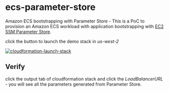 # ecs-parameter-store
Amazon ECS bootstrapping with Parameter Store - This is a PoC to provision an Amazon ECS workload with application bootstrapping with [EC2 SSM Parameter Store](http://docs.aws.amazon.com/systems-manager/latest/userguide/systems-manager-paramstore.html).




click the button to launch the demo stack in *us-west-2*

[![cloudformation-launch-stack](https://s3.amazonaws.com/cloudformation-examples/cloudformation-launch-stack.png)](https://console.aws.amazon.com/cloudformation/home?region=us-west-2#/stacks/new?stackName=ecs-demo&templateURL=https://s3-us-west-2.amazonaws.com/pahud-cfn-us-west-2/ecs-parameter-store/cloudformation/service.yml)



## Verify

click the output tab of cloudformation stack and click the *LoadBalancerURL* - you will see all the parameters generated from Parameter Store.
